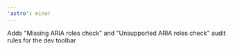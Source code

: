```yaml
---
'astro': minor
---
```


Adds "Missing ARIA roles check" and "Unsupported ARIA roles check" audit rules for the dev toolbar
